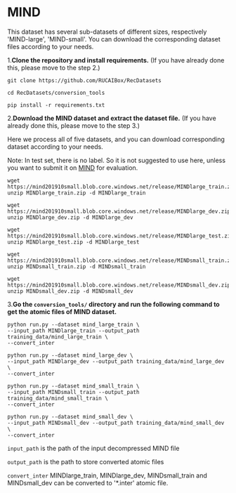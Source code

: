 # MIND

This dataset has several sub-datasets of different sizes, 
respectively 'MIND-large',  'MIND-small'. 
You can download the corresponding dataset files according 
to your needs.


1.**Clone the repository and install requirements.** 
(If you have already done this, please move to the step 2.)

```
git clone https://github.com/RUCAIBox/RecDatasets

cd RecDatasets/conversion_tools

pip install -r requirements.txt
```

2.**Download the MIND dataset and extract the dataset file.**
(If you have already done this, please move to the step 3.)

Here we process all of five datasets, and you can download corresponding dataset according to your needs. 

Note: In test set, there is no label. So it is not suggested to use here, unless you want to submit it on [MIND](https://msnews.github.io/)
for evaluation. 

```
wget https://mind201910small.blob.core.windows.net/release/MINDlarge_train.zip
unzip MINDlarge_train.zip -d MINDlarge_train

wget https://mind201910small.blob.core.windows.net/release/MINDlarge_dev.zip
unzip MINDlarge_dev.zip -d MINDlarge_dev

wget https://mind201910small.blob.core.windows.net/release/MINDlarge_test.zip
unzip MINDlarge_test.zip -d MINDlarge_test

wget https://mind201910small.blob.core.windows.net/release/MINDsmall_train.zip
unzip MINDsmall_train.zip -d MINDsmall_train

wget https://mind201910small.blob.core.windows.net/release/MINDsmall_dev.zip
unzip MINDsmall_dev.zip -d MINDsmall_dev
```

3.**Go the ``conversion_tools/`` directory 
and run the following command to get the atomic files of MIND dataset.**

```
python run.py --dataset mind_large_train \
--input_path MINDlarge_train --output_path training_data/mind_large_train \
--convert_inter 

python run.py --dataset mind_large_dev \
--input_path MINDlarge_dev --output_path training_data/mind_large_dev \
--convert_inter 

python run.py --dataset mind_small_train \
--input_path MINDsmall_train --output_path training_data/mind_small_train \
--convert_inter  

python run.py --dataset mind_small_dev \
--input_path MINDsmall_dev --output_path training_data/mind_small_dev \
--convert_inter 
```

`input_path` is the path of the input decompressed MIND file

`output_path` is the path to store converted atomic files

`convert_inter` MINDlarge_train, MINDlarge_dev, MINDsmall_train and MINDsmall_dev can be converted to '*.inter' atomic file.



